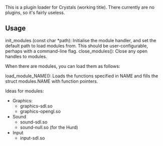 This is a plugin loader for Crystals (working title). There currently are no plugins, so it's fairly useless.

Usage
-----

init_modules (const char *path): Initialise the module handler, and set the default path to load modules from. This should be user-configurable, perhaps with a command-line flag.
close_modules(): Close any open handles to modules.

When there are modules, you can load them as follows:

load_module_NAME(): Loads the functions specified in NAME and fills the struct modules.NAME with function pointers.

Ideas for modules:

 * Graphics:
   * graphics-sdl.so
   * graphics-opengl.so
 * Sound
   * sound-sdl.so
   * sound-null.so (for the Hurd)
 * Input
   * input-sdl.so

